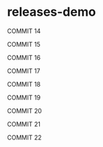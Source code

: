 # releases-demo

COMMIT 14

COMMIT 15

COMMIT 16

COMMIT 17

COMMIT 18

COMMIT 19

COMMIT 20

COMMIT 21

COMMIT 22
